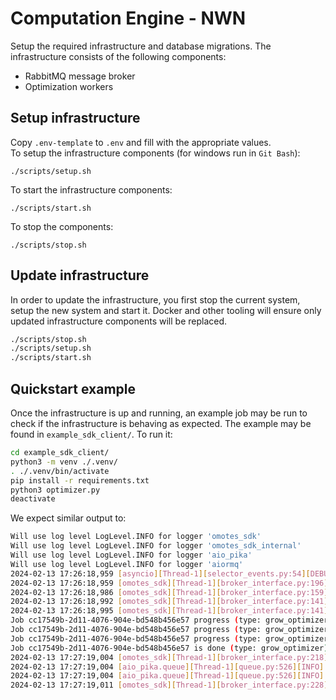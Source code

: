 # Computation Engine - NWN
Setup the required infrastructure and database migrations.
The infrastructure consists of the following components:
- RabbitMQ message broker
- Optimization workers

## Setup infrastructure
Copy `.env-template` to `.env` and fill with the appropriate values.  
To setup the infrastructure components (for windows run in `Git Bash`):
```
./scripts/setup.sh
```
To start the infrastructure components:
```
./scripts/start.sh
```
To stop the components:
```
./scripts/stop.sh
```

## Update infrastructure
In order to update the infrastructure, you first stop the current system, setup the new system
and start it. Docker and other tooling will ensure only updated infrastructure components will be
replaced.

```bash
./scripts/stop.sh
./scripts/setup.sh
./scripts/start.sh
```

## Quickstart example
Once the infrastructure is up and running, an example job may be run to check if the infrastructure
is behaving as expected. The example may be found in `example_sdk_client/`. To run it:

```bash
cd example_sdk_client/
python3 -m venv ./.venv/
. ./.venv/bin/activate
pip install -r requirements.txt
python3 optimizer.py
deactivate
```

We expect similar output to:
```bash
Will use log level LogLevel.INFO for logger 'omotes_sdk'
Will use log level LogLevel.INFO for logger 'omotes_sdk_internal'
Will use log level LogLevel.INFO for logger 'aio_pika'
Will use log level LogLevel.INFO for logger 'aiormq'
2024-02-13 17:26:18,959 [asyncio][Thread-1][selector_events.py:54][DEBUG]: Using selector: EpollSelector
2024-02-13 17:26:18,959 [omotes_sdk][Thread-1][broker_interface.py:196][INFO]: Broker interface connecting to localhost:5672 as omotes at omotes
2024-02-13 17:26:18,986 [omotes_sdk][Thread-1][broker_interface.py:159][INFO]: Declaring queue and retrieving the next message to jobs.cc17549b-2d11-4076-904e-bd548b456e57.result
2024-02-13 17:26:18,992 [omotes_sdk][Thread-1][broker_interface.py:141][INFO]: Declaring queue and adding subscription to jobs.cc17549b-2d11-4076-904e-bd548b456e57.progress
2024-02-13 17:26:18,995 [omotes_sdk][Thread-1][broker_interface.py:141][INFO]: Declaring queue and adding subscription to jobs.cc17549b-2d11-4076-904e-bd548b456e57.status
Job cc17549b-2d11-4076-904e-bd548b456e57 progress (type: grow_optimizer). Status: 2
Job cc17549b-2d11-4076-904e-bd548b456e57 progress (type: grow_optimizer). Progress: 0.0, message: Job calculation started
Job cc17549b-2d11-4076-904e-bd548b456e57 progress (type: grow_optimizer). Progress: 1.0, message: Calculation finished.
Job cc17549b-2d11-4076-904e-bd548b456e57 is done (type: grow_optimizer). Status: 0, output esdl length: 79235, logs length: 0
2024-02-13 17:27:19,004 [omotes_sdk][Thread-1][broker_interface.py:218][INFO]: Stopping broker interface
2024-02-13 17:27:19,004 [aio_pika.queue][Thread-1][queue.py:526][INFO]: <RobustQueueIterator: queue='jobs.cc17549b-2d11-4076-904e-bd548b456e57.progress' ctag='ctag1.9dd60c50e8574429ad35c8058bc3ebea'> closing with timeout 5 seconds
2024-02-13 17:27:19,004 [aio_pika.queue][Thread-1][queue.py:526][INFO]: <RobustQueueIterator: queue='jobs.cc17549b-2d11-4076-904e-bd548b456e57.status' ctag='ctag1.66d19448a3354b1292fec482738b9e23'> closing with timeout 5 seconds
2024-02-13 17:27:19,011 [omotes_sdk][Thread-1][broker_interface.py:228][INFO]: Stopped broker interface
```
